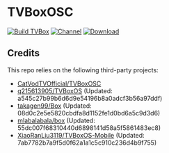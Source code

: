 # TVBoxOSC

[![Build TVBox](https://github.com/roacn/TVBoxOSC/actions/workflows/build.yml/badge.svg)](https://github.com/roacn/TVBoxOSC/actions/workflows/build.yml)
[![Channel](https://img.shields.io/badge/Follow-Telegram-blue.svg?logo=telegram)](https://t.me/TVBoxOSC)
[![Download](https://img.shields.io/github/v/release/roacn/TVBoxOSC?color=orange&logoColor=orange&label=Download&logo=DocuSign)](https://github.com/roacn/TVBoxOSC/releases/latest) 


## Credits
This repo relies on the following third-party projects:
- [CatVodTVOfficial/TVBoxOSC](https://github.com/CatVodTVOfficial/TVBoxOSC)
- [q215613905/TVBoxOS](https://github.com/q215613905/TVBoxOS) (Updated: a545c27b99b6d6d9e54196b8a0adcf3b56a97ddf)
- [takagen99/Box](https://github.com/takagen99/Box) (Updated: 08d0c2e5e5820cbdfa8d1152fe1d0bd6a5c9d3d6)
- [mlabalabala/box](https://github.com/mlabalabala/box) (Updated: 55dc007f68310440d6898141d58a5f5861483ec8)
- [XiaoRanLiu3119/TVBoxOS-Mobile](https://github.com/XiaoRanLiu3119/TVBoxOS-Mobile) (Updated: 7ab7782b7a9f5d0f62a1a1c5c910c236d4b9f755)
